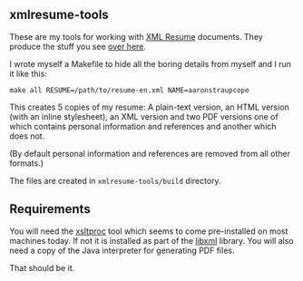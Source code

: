 xmlresume-tools
--

These are my tools for working with
[XML Resume](http://xmlresume.sourceforge.net/) documents. They produce the
stuff you see [over here](http://www.aaronstraupcope.com/resume/).

I wrote myself a Makefile to hide all the boring details from myself and I run
it like this:

	make all RESUME=/path/to/resume-en.xml NAME=aaronstraupcope

This creates 5 copies of my resume: A plain-text version, an HTML version (with
an inline stylesheet), an XML version and two PDF versions one of which contains
personal information and references and another which does not.

(By default personal information and references are removed from all other
formats.)

The files are created in `xmlresume-tools/build` directory.

Requirements
--

You will need the [xsltproc](http://xmlsoft.org/xslt/xsltproc2.html) tool which
seems to come pre-installed on most machines today. If not it is installed as
part of the [libxml](http://xmlsoft.org/) library. You will also need a copy of
the Java interpreter for generating PDF files.

That should be it.
